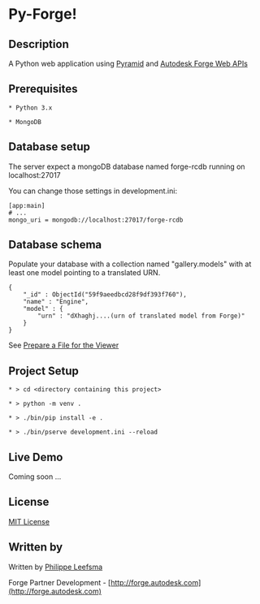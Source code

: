 
# Py-Forge!

## Description

A Python web application using [Pyramid](https://trypyramid.com) and [Autodesk Forge Web APIs](https://developer.autodesk.com)

## Prerequisites

    * Python 3.x

    * MongoDB

## Database setup

The server expect a mongoDB database named forge-rcdb running on localhost:27017

You can change those settings in development.ini:

    [app:main]
    # ...
    mongo_uri = mongodb://localhost:27017/forge-rcdb

## Database schema

Populate your database with a collection named "gallery.models" with at least one model pointing to a translated URN.

    {
        "_id" : ObjectId("59f9aeedbcd28f9df393f760"),
        "name" : "Engine",
        "model" : {
            "urn" : "dXhaghj....(urn of translated model from Forge)"
        }
    }

See [Prepare a File for the Viewer](https://developer.autodesk.com/en/docs/model-derivative/v2/tutorials/prepare-file-for-viewer)

## Project Setup

    * > cd <directory containing this project>

    * > python -m venv .

    * > ./bin/pip install -e .

    * > ./bin/pserve development.ini --reload

## Live Demo

Coming soon ...

## License

[MIT License](http://opensource.org/licenses/MIT)

## Written by

Written by [Philippe Leefsma](http://twitter.com/F3lipek)

Forge Partner Development - [http://forge.autodesk.com](http://forge.autodesk.com)
